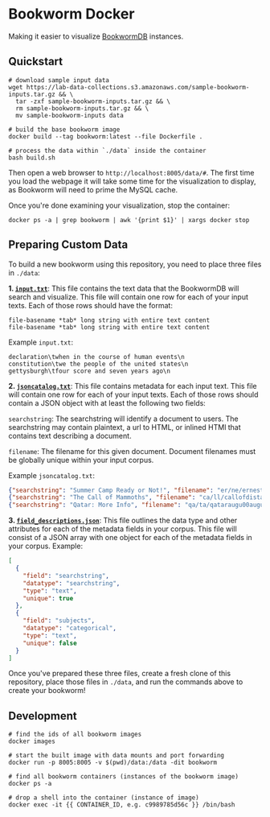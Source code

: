 # Bookworm Docker

Making it easier to visualize [BookwormDB](https://github.com/Bookworm-project/BookwormDB) instances.

## Quickstart

```
# download sample input data
wget https://lab-data-collections.s3.amazonaws.com/sample-bookworm-inputs.tar.gz && \
  tar -zxf sample-bookworm-inputs.tar.gz && \
  rm sample-bookworm-inputs.tar.gz && \
  mv sample-bookworm-inputs data

# build the base bookworm image
docker build --tag bookworm:latest --file Dockerfile .

# process the data within `./data` inside the container
bash build.sh
```

Then open a web browser to `http://localhost:8005/data/#`. The first time you load the webpage it will take some time for the visualization to display, as Bookworm will need to prime the MySQL cache.

Once you're done examining your visualization, stop the container:

```
docker ps -a | grep bookworm | awk '{print $1}' | xargs docker stop
```

## Preparing Custom Data

To build a new bookworm using this repository, you need to place three files in `./data`:

**1. [`input.txt`](https://bookworm-project.github.io/Docs/input.txt.html)**: This file contains the text data that the BookwormDB will search and visualize. This file will contain one row for each of your input texts. Each of those rows should have the format:

```
file-basename *tab* long string with entire text content
file-basename *tab* long string with entire text content
```

Example `input.txt`:

```
declaration\twhen in the course of human events\n
constitution\twe the people of the united states\n
gettysburgh\tfour score and seven years ago\n
```

**2. [`jsoncatalog.txt`](https://bookworm-project.github.io/Docs/JSONcatalog.html)**: This file contains metadata for each input text. This file will contain one row for each of your input texts. Each of those rows should contain a JSON object with at least the following two fields:

`searchstring`: The searchstring will identify a document to users. The searchstring may contain plaintext, a url to HTML, or inlined HTMl that contains text describing a document.

`filename`: The filename for this given document. Document filenames must be globally unique within your input corpus.

Example `jsoncatalog.txt`:

```json
{"searchstring": "Summer Camp Ready or Not!", "filename": "er/ne/ernestineamandas00belt", "subjects": ["summer"]}
{"searchstring": "The Call of Mammoths", "filename": "ca/ll/callofdistantmam00ward", "subjects": ["mammoths"]}
{"searchstring": "Qatar: More Info", "filename": "qa/ta/qataraugu00augu", "subjects": ["qatar", "info"]}
```

**3. [`field_descriptions.json`](https://bookworm-project.github.io/Docs/field_descriptions.json.html)**: This file outlines the data type and other attributes for each of the metadata fields in your corpus. This file will consist of a JSON array with one object for each of the metadata fields in your corpus. Example:

```json
[
  {
    "field": "searchstring",
    "datatype": "searchstring",
    "type": "text",
    "unique": true
  },
  {
    "field": "subjects",
    "datatype": "categorical",
    "type": "text",
    "unique": false
  }
]
```
Once you've prepared these three files, create a fresh clone of this repository, place those files in `./data`, and run the commands above to create your bookworm!

## Development

```
# find the ids of all bookworm images
docker images

# start the built image with data mounts and port forwarding
docker run -p 8005:8005 -v $(pwd)/data:/data -dit bookworm

# find all bookworm containers (instances of the bookworm image)
docker ps -a

# drop a shell into the container (instance of image)
docker exec -it {{ CONTAINER_ID, e.g. c9989785d56c }} /bin/bash
```